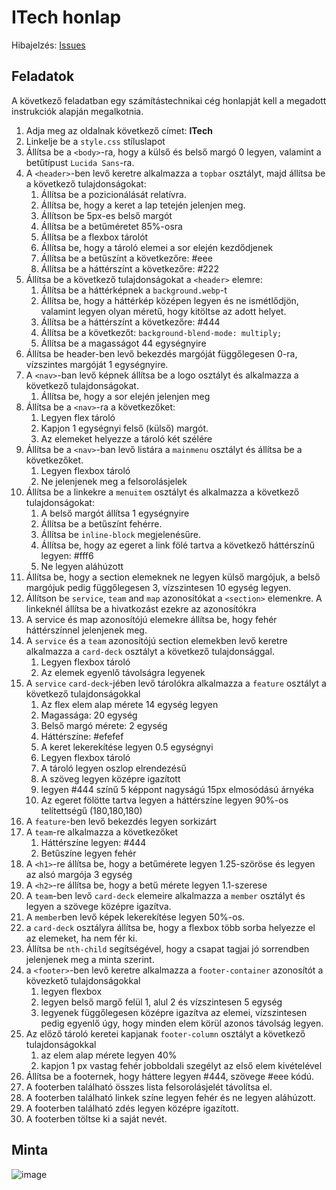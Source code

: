 # ITech honlap
Hibajelzés: [Issues](https://github.com/NJIT-frontend-2021/e-css-itech/issues)<br>

## Feladatok
A következő feladatban egy számítástechnikai cég honlapját kell a megadott instrukciók alapján megalkotnia.

1. Adja meg az oldalnak következő címet: **ITech**
2. Linkelje be a `style.css` stíluslapot
3. Állítsa be a `<body>`-ra, hogy a külső és belső margó 0 legyen, valamint a betűtípust `Lucida Sans`-ra.
4. A `<header>`-ben levő keretre alkalmazza a `topbar` osztályt, majd állítsa be a következő tulajdonságokat:
    1. Állítsa be a pozicionálását relatívra.
    2. Állítsa be, hogy a keret a lap tetején jelenjen meg.
    3. Állítson be 5px-es belső margót
    4. Állítsa be a betűméretet 85%-osra
    5. Állítsa be a flexbox tárolót
    6. Állítsa be, hogy a tároló elemei a sor elején kezdődjenek
    7. Állítsa be a betűszínt a következőre: #eee
    8. Állítsa be a háttérszínt a következőre: #222
5. Állítsa be a következő tulajdonságokat a `<header>` elemre:
   1. Állítsa be a háttérképnek a `background.webp`-t
    2. Állítsa be, hogy a háttérkép középen legyen és ne ismétlődjön, valamint legyen olyan méretű, hogy kitöltse az adott helyet.
    3. Állítsa be a háttérszínt a következőre: #444
    4. Állítsa be a következőt: `background-blend-mode: multiply;`
    5. Állítsa be a magasságot 44 egységnyire
6. Állítsa be header-ben levő bekezdés margóját függőlegesen 0-ra, vízszintes margóját 1 egységnyire.
7. A `<nav>`-ban levő képnek állítsa be a logo osztályt és alkalmazza a következő tulajdonságokat.
    1. Állítsa be, hogy a sor elején jelenjen meg
8. Állítsa be a `<nav>`-ra a következőket:
    1. Legyen flex tároló
    2. Kapjon 1 egységnyi felső (külső) margót.
    3. Az elemeket helyezze a tároló két szélére
9. Állítsa be a `<nav>`-ban levő listára a `mainmenu` osztályt és állítsa be a következőket.
    1. Legyen flexbox tároló
    2. Ne jelenjenek meg a felsorolásjelek
10. Állítsa be a linkekre a `menuitem` osztályt és alkalmazza a következő tulajdonságokat:
    1. A belső margót állítsa 1 egységnyire
    2. Állítsa be a betűszínt fehérre.
    3. Állítsa be `inline-block` megjelenésűre.
    4. Állítsa be, hogy az egeret a link fölé tartva a következő háttérszínű legyen: #fff6
    5. Ne legyen aláhúzott
11. Állítsa be, hogy a section elemeknek ne legyen külső margójuk, a belső margójuk pedig függőlegesen 3, vízszintesen 10 egység legyen.
12. Állítson be `service`, `team` and `map` azonosítókat a `<section>` elemenkre. A linkeknél állítsa be a hivatkozást ezekre az azonosítókra
13. A service és map azonosítójú elemekre állítsa be, hogy fehér háttérszínnel jelenjenek meg.
14. A `service` és a `team` azonosítójú section elemekben levő keretre alkalmazza a `card-deck` osztályt a következő tulajdonsággal.
    1. Legyen flexbox tároló
    2. Az elemek egyenlő távolságra legyenek
15. A `service` `card-deck`-jében levő tárolókra alkalmazza a `feature` osztályt a következő tulajdonságokkal
    1. Az flex elem alap mérete 14 egység legyen
    2. Magassága: 20 egység
    3. Belső margó mérete: 2 egység
    4. Háttérszíne: #efefef
    5. A keret lekerekítése legyen 0.5 egységnyi
    6. Legyen flexbox tároló
    7. A tároló legyen oszlop elrendezésű
    8. A szöveg legyen középre igazított
    9. legyen #444 színű 5 képpont nagyságú 15px elmosódású árnyéka
    10. Az egeret fölötte tartva legyen a háttérszíne legyen 90%-os telítettségű (180,180,180)
16. A `feature`-ben levő bekezdés legyen sorkizárt
17. A `team`-re alkalmazza a következőket
    1. Háttérszíne legyen: #444
    2. Betűszíne legyen fehér
18. A `<h1>`-re állítsa be, hogy a betűmérete legyen 1.25-szöröse és legyen az alsó margója 3 egység
19. A `<h2>`-re állítsa be, hogy a betű mérete legyen 1.1-szerese
20. A `team`-ben levő `card-deck` elemeire alkalmazza a `member` osztályt és legyen a szövege középre igazítva.
21. A `member`ben levő képek lekerekítése legyen 50%-os.
22. a `card-deck` osztályra állítsa be, hogy a flexbox több sorba helyezze el az elemeket, ha nem fér ki.
23. Állítsa be `nth-child` segítségével, hogy a csapat tagjai jó sorrendben jelenjenek meg a minta szerint. 
24. a `<footer>`-ben levő keretre alkalmazza a `footer-container` azonosítót a kövezkető tulajdonságokkal
    1. legyen flexbox
    2. legyen belső margő felül 1, alul 2 és vízszintesen 5 egység
    3. legyenek függőlegesen középre igazítva az elemei, vízszintesen pedig egyenlő úgy, hogy minden elem körül azonos távolság legyen.
25. Az előző tároló keretei kapjanak `footer-column` osztályt a következő tulajdonságokkal
    1. az elem alap mérete legyen 40%
    2. kapjon 1 px vastag fehér jobboldali szegélyt az első elem kivételével
26. Állítsa be a footernek, hogy háttere legyen #444, szövege #eee kódú.
27. A footerben található összes lista felsorolásjelét távolítsa el.
28. A footerben található linkek színe legyen fehér és ne legyen aláhúzott.
29. A footerben található zdés legyen középre igazított.
30. A footerben töltse ki a saját nevét.
## Minta
![image](https://user-images.githubusercontent.com/17203874/151658328-245348ff-1cd3-48bc-ab65-59bbab8f8374.png)


